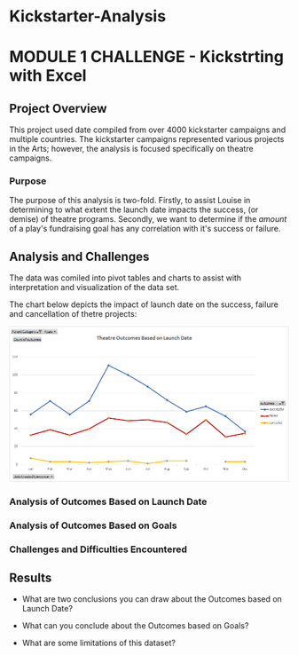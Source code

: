 # Kickstarter-Analysis
# MODULE 1 CHALLENGE - Kickstrting with Excel

## Project Overview
This project used date compiled from over 4000 kickstarter campaigns and multiple countries. The kickstarter campaigns represented various projects in the Arts; however, the analysis is focused specifically on theatre campaigns.


### Purpose
The purpose of this analysis is two-fold. Firstly, to assist Louise in determining to what extent the launch date impacts the success, (or demise) of theatre programs. Secondly, we want to determine if the *amount* of a play's fundraising goal has any correlation with it's success or failure.

## Analysis and Challenges
The data was comiled into pivot tables and charts to assist with interpretation and visualization of the data set.

The chart below depicts the impact of launch date on the success, failure and cancellation of thetre projects:

![Theatre_Outcomes_vs_Launch](https://github.com/klegaultguthrie/Kickstarter-Analysis/blob/main/Theatre_Outcomes_vs_Launch.png)

### Analysis of Outcomes Based on Launch Date

### Analysis of Outcomes Based on Goals

### Challenges and Difficulties Encountered

## Results

- What are two conclusions you can draw about the Outcomes based on Launch Date?

- What can you conclude about the Outcomes based on Goals?

- What are some limitations of this dataset?
